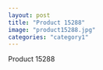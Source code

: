```yaml
---
layout: post
title: "Product 15288"
image: "product15288.jpg"
categories: "category1"
---
```

Product 15288
